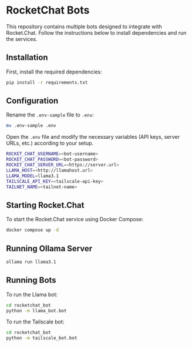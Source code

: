 # RocketChat Bots

This repository contains multiple bots designed to integrate with Rocket.Chat. Follow the instructions below to install dependencies and run the services.

## Installation

First, install the required dependencies:

```bash
pip install -r requirements.txt
```

## Configuration

Rename the `.env-sample` file to `.env`:

```bash
mv .env-sample .env
```

Open the `.env` file and modify the necessary variables (API keys, server URLs, etc.) according to your setup.

```bash
ROCKET_CHAT_USERNAME=<bot-username>
ROCKET_CHAT_PASSWORD=<bot-password>
ROCKET_CHAT_SERVER_URL=<https://server.url>
LLAMA_HOST=<http://llamahost.url>
LLAMA_MODEL=llama3.1
TAILSCALE_API_KEY=<tailscale-api-key>
TAILNET_NAME=<tailnet-name>
```

## Starting Rocket.Chat

To start the Rocket.Chat service using Docker Compose:

```bash
docker compose up -d
```

## Running Ollama Server

```bash
ollama run llama3.1
```

## Running Bots

To run the Llama bot:

```bash
cd rocketchat_bot
python -m llama_bot.bot
```

To run the Tailscale bot:

```bash
cd rocketchat_bot
python -m tailscale_bot.bot
```
